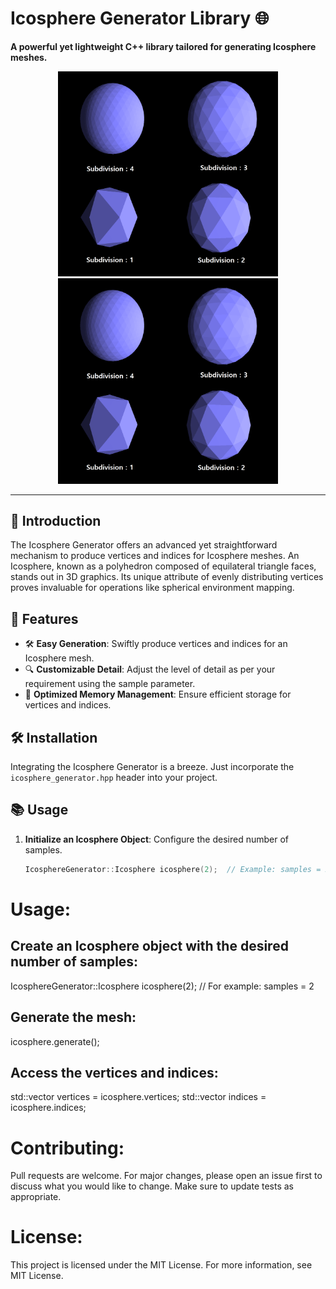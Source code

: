 # Icosphere Generator Library 🌐

**A powerful yet lightweight C++ library tailored for generating Icosphere meshes.**

<p align="center">
    <img src="Icosphere.png" alt="Icosphere Image 1" width="70%" height="50%">
    <img src="icosphere.png" alt="Icosphere Image 2" width="70%" height="50%">
</p>

---

## 📖 Introduction

The Icosphere Generator offers an advanced yet straightforward mechanism to produce vertices and indices for Icosphere meshes. An Icosphere, known as a polyhedron composed of equilateral triangle faces, stands out in 3D graphics. Its unique attribute of evenly distributing vertices proves invaluable for operations like spherical environment mapping.

## 🌟 Features

- 🛠 **Easy Generation**: Swiftly produce vertices and indices for an Icosphere mesh.
- 🔍 **Customizable Detail**: Adjust the level of detail as per your requirement using the sample parameter.
- 🚀 **Optimized Memory Management**: Ensure efficient storage for vertices and indices.

## 🛠 Installation

Integrating the Icosphere Generator is a breeze. Just incorporate the `icosphere_generator.hpp` header into your project.

## 📚 Usage

1. **Initialize an Icosphere Object**: Configure the desired number of samples.
   ```cpp
   IcosphereGenerator::Icosphere icosphere(2);  // Example: samples = 2

# Usage:

## Create an Icosphere object with the desired number of samples:
IcosphereGenerator::Icosphere icosphere(2);  // For example: samples = 2

## Generate the mesh:
icosphere.generate();

## Access the vertices and indices:
std::vector<float> vertices = icosphere.vertices;
std::vector<unsigned int> indices = icosphere.indices;

# Contributing:
Pull requests are welcome. For major changes, please open an issue first to discuss what you would like to change. Make sure to update tests as appropriate.

# License:
This project is licensed under the MIT License. For more information, see MIT License.
